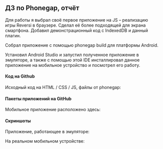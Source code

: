 ## ДЗ по Phonegap, отчёт

Для работы я выбрал своё первое приложение на JS – реализацию игры Reversi в браузере. 
Сделал её более подходящей для экрана смартфона. Добавил демонстрационный код с IndexedDB и данный плагин.

Собрал приложение с помощью phonegap build для платформы Android. 

Установил Android Studio и запустил полученное приложение в эмуляторе, 
а также с помощью этой IDE инсталлировал данное приложение на мобильное устройство и посмотрел его работу.

#### Код на Github

Исходный код на HTML / CSS / JS, файлы от phonegap:

#### Пакеты приложений на GitHub

Мобильное приложение расположено здесь: 

#### Скриншоты

Приложение, работающее в эмуляторе:

На реальном мобильном устройстве:


